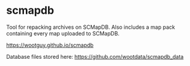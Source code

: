 # scmapdb
Tool for repacking archives on SCMapDB. Also includes a map pack containing every map uploaded to SCMapDB.

https://wootguy.github.io/scmapdb

Database files stored here:
https://github.com/wootdata/scmapdb_data
